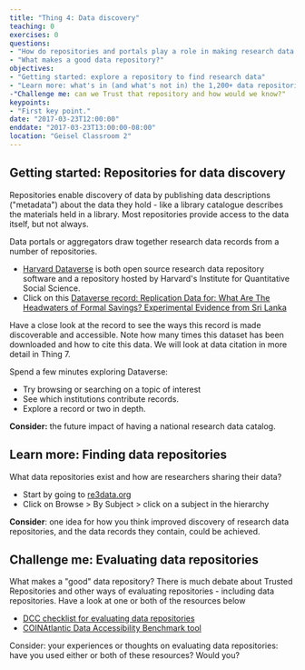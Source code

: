 ```yaml
---
title: "Thing 4: Data discovery"
teaching: 0
exercises: 0
questions:
- "How do repositories and portals play a role in making research data discoverable and accessible?"
- "What makes a good data repository?"
objectives:
- "Getting started: explore a repository to find research data"
- "Learn more: what's in (and what's not in) the 1,200+ data repositories in re3data?"
-"Challenge me: can we Trust that repository and how would we know?"
keypoints:
- "First key point."
date: "2017-03-23T12:00:00"
enddate: "2017-03-23T13:00:00-08:00"
location: "Geisel Classroom 2"
---
```

## Getting started: Repositories for data discovery

Repositories enable discovery of data by publishing data descriptions ("metadata") about the data they hold - like a library catalogue describes the materials held in a library.  Most repositories provide access to the data itself, but not always.

Data portals or aggregators draw together research data records from a number of repositories. 
* [Harvard Dataverse](https://dataverse.harvard.edu/) <!---eg Research Data Australia (RDA) aggregates records from over 100 Australian research repositories.--> is both open source research data repository software and a repository hosted by Harvard's Institute for Quantitative Social Science.
* Click on this [Dataverse record: Replication Data for: What Are The Headwaters of Formal Savings? Experimental Evidence from Sri Lanka](http://dx.doi.org/10.7910/DVN/DGTAKN) <!---from the Australian Antarctic Data Centre: Weddell seals in Antarctica-->

Have a close look at the record to see the ways this record is made discoverable and accessible.  Note how many times this dataset has been downloaded and how to cite this data.  We will look at data citation in more detail in Thing 7.

Spend a few minutes exploring Dataverse:

* Try browsing or searching on a topic of interest
* See which institutions contribute records.  
* Explore a record or two in depth.

**Consider:** the future impact of having a national research data catalog.

## Learn more: Finding data repositories

What data repositories exist and how are researchers sharing their data?

* Start by going to [re3data.org](http://www.re3data.org/)
* Click on Browse > By Subject > click on a subject in the hierarchy
<!---* There are a surprising number of data repositories listed for Australia.   Does this present all the research data repositories Australia has to offer: is anything missing?-->

**Consider**:  one idea for how you think improved discovery of research data repositories, and the data records they contain, could be achieved.


## Challenge me: Evaluating data repositories
What makes a "good" data repository?  There is much debate about Trusted Repositories and other ways of evaluating repositories - including data repositories.
Have a look at one or both of the resources below
* [DCC checklist for evaluating data repositories](http://www.dcc.ac.uk/resources/how-guides-checklists/where-keep-research-data/where-keep-research-data)
* [COINAtlantic Data Accessibility Benchmark tool](http://coinatlantic.ca/index.php/coinatlantic/data-accessibility-benchmark-tool)

Consider: your experiences or thoughts on evaluating data repositories: have you used either or both of these resources?  Would you?  

